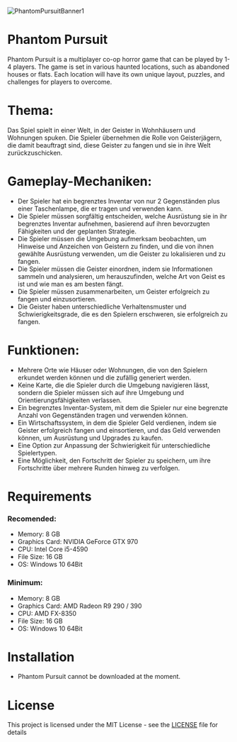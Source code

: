 ![PhantomPursuitBanner1](https://user-images.githubusercontent.com/96227533/212103173-d694ac2d-ab43-483a-b0d6-edb885807568.png)

# Phantom Pursuit
Phantom Pursuit is a multiplayer co-op horror game that can be played by 1-4 players. The game is set in various haunted locations, such as abandoned houses or flats. Each location will have its own unique layout, puzzles, and challenges for players to overcome.

# Thema:
Das Spiel spielt in einer Welt, in der Geister in Wohnhäusern und Wohnungen spuken. Die Spieler übernehmen die Rolle von Geisterjägern, die damit beauftragt sind, diese Geister zu fangen und sie in ihre Welt zurückzuschicken.

# Gameplay-Mechaniken:

- Der Spieler hat ein begrenztes Inventar von nur 2 Gegenständen plus einer Taschenlampe, die er tragen und verwenden kann.
- Die Spieler müssen sorgfältig entscheiden, welche Ausrüstung sie in ihr begrenztes Inventar aufnehmen, basierend auf ihren bevorzugten Fähigkeiten und der geplanten Strategie.
- Die Spieler müssen die Umgebung aufmerksam beobachten, um Hinweise und Anzeichen von Geistern zu finden, und die von ihnen gewählte Ausrüstung verwenden, um die Geister zu lokalisieren und zu fangen.
- Die Spieler müssen die Geister einordnen, indem sie Informationen sammeln und analysieren, um herauszufinden, welche Art von Geist es ist und wie man es am besten fängt.
- Die Spieler müssen zusammenarbeiten, um Geister erfolgreich zu fangen und einzusortieren.
- Die Geister haben unterschiedliche Verhaltensmuster und Schwierigkeitsgrade, die es den Spielern erschweren, sie erfolgreich zu fangen.

# Funktionen:
- Mehrere Orte wie Häuser oder Wohnungen, die von den Spielern erkundet werden können und die zufällig generiert werden.
- Keine Karte, die die Spieler durch die Umgebung navigieren lässt, sondern die Spieler müssen sich auf ihre Umgebung und Orientierungsfähigkeiten verlassen.
- Ein begrenztes Inventar-System, mit dem die Spieler nur eine begrenzte Anzahl von Gegenständen tragen und verwenden können.
- Ein Wirtschaftssystem, in dem die Spieler Geld verdienen, indem sie Geister erfolgreich fangen und einsortieren, und das Geld verwenden können, um Ausrüstung und Upgrades zu kaufen.
- Eine Option zur Anpassung der Schwierigkeit für unterschiedliche Spielertypen.
- Eine Möglichkeit, den Fortschritt der Spieler zu speichern, um ihre Fortschritte über mehrere Runden hinweg zu verfolgen.

# Requirements
### Recomended:
- Memory: 8 GB
- Graphics Card: NVIDIA GeForce GTX 970
- CPU: Intel Core i5-4590
- File Size: 16 GB
- OS: Windows 10 64Bit
### Minimum:
- Memory: 8 GB
- Graphics Card: AMD Radeon R9 290 / 390
- CPU: AMD FX-8350
- File Size: 16 GB
- OS: Windows 10 64Bit

# Installation
- Phantom Pursuit cannot be downloaded at the moment.

# License
This project is licensed under the MIT License - see the [LICENSE](LICENSE) file for details
